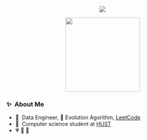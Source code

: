 

<p align="center">
  <img src="https://github-readme-streak-stats.herokuapp.com/?user=VTzy137&theme=tokyonight"/>
</p>

<p align="center">
  <img src="https://github-readme-stats.vercel.app/api?username=VTzy137&theme=tokyonight&show_icons=true" height="195" />
<!--   <img src="https://github-readme-stats.vercel.app/api/top-langs/?username=VTzy137&theme=tokyonight&layout=compact" height="195" /> -->
</p>

<div style="flex: 1; text-align: left;">
  <h3>✨&nbsp; About Me</h3>
  <ul>
    <li>🔭 &nbsp;Data Engineer, 📖 Evolution Agorithm, <a href="https://leetcode.com/u/VTzy137">LeetCode</a></li>
    <li>🏫 &nbsp;Computer science student at <a href="https://hust.edu.vn">HUST</a></li>
<!--     <li>💼 &nbsp;Intern at <a href="https://ownego.com">Ownego</a></li> -->
    <li>💗 🏃 🎨</li>
    
  </ul>
</div>

<!-- <p align="center">
  <img src="https://github-readme-quotes-bay.vercel.app/quote?theme=dracula"/>
</p> -->
